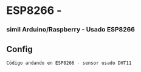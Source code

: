 # ESP8266 - 

<h3>simil Arduino/Raspberry - Usado ESP8266</h3>

## Config
```bash
Código andando en ESP8266 - sensor usado DHT11
```

